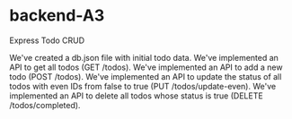 # backend-A3
Express Todo CRUD

We've created a db.json file with initial todo data.
We've implemented an API to get all todos (GET /todos).
We've implemented an API to add a new todo (POST /todos).
We've implemented an API to update the status of all todos with even IDs from false to true (PUT /todos/update-even).
We've implemented an API to delete all todos whose status is true (DELETE /todos/completed).
